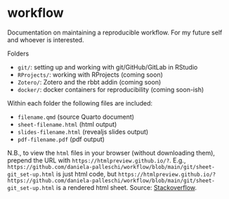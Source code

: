 # workflow

Documentation on maintaining a reproducible workflow. For my future self and whoever is interested.

Folders

- `git/`: setting up and working with git/GitHub/GitLab in RStudio
- `RProjects/`: working with RProjects (coming soon)
- `Zotero/`: Zotero and the rbbt addin (coming soon)
- `docker/`: docker containers for reproducibility (coming soon-ish)

Within each folder the following files are included:

- `filename.qmd` (source Quarto document)
- `sheet-filename.html` (html output)
- `slides-filename.html` (revealjs slides output)
- `pdf-filename.pdf` (pdf output)

N.B., to view the `html` files in your browser (without downloading them), prepend the URL with `https://htmlpreview.github.io/?`. E.g., `https://github.com/daniela-palleschi/workflow/blob/main/git/sheet-git_set-up.html` is just html code, but `https://htmlpreview.github.io/?https://github.com/daniela-palleschi/workflow/blob/main/git/sheet-git_set-up.html` is a rendered html sheet. Source: [Stackoverflow](https://stackoverflow.com/questions/8446218/how-to-see-an-html-page-on-github-as-a-normal-rendered-html-page-to-see-preview).